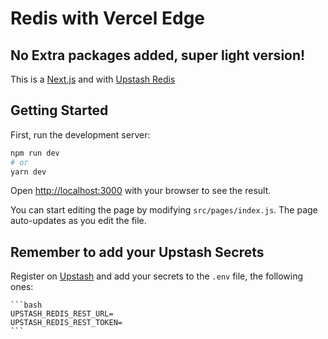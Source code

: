 # Redis with Vercel Edge

## No Extra packages added, super light version!

This is a [Next.js](https://nextjs.org/) and with [Upstash Redis](https://upstash.com/)

## Getting Started

First, run the development server:

```bash
npm run dev
# or
yarn dev
```

Open [http://localhost:3000](http://localhost:3000) with your browser to see the result.

You can start editing the page by modifying `src/pages/index.js`. The page auto-updates as you edit the file.

## Remember to add your Upstash Secrets

Register on [Upstash](https://upstash.com/) and add your secrets to the `.env` file, the following ones:

    ```bash
    UPSTASH_REDIS_REST_URL=
    UPSTASH_REDIS_REST_TOKEN=
    ```
